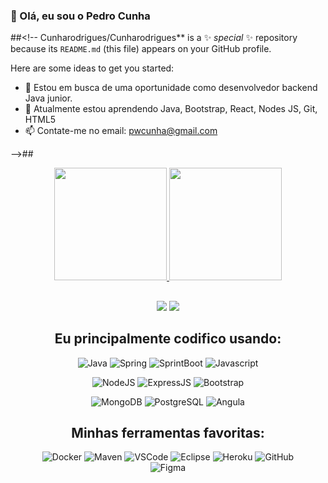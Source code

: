 ### 👋 Olá, eu sou o Pedro Cunha 
##<!--
Cunharodrigues/Cunharodrigues** is a ✨ _special_ ✨ repository because its `README.md` (this file) appears on your GitHub profile.

Here are some ideas to get you started:

- 🔭 Estou em busca de uma oportunidade como desenvolvedor backend Java junior.
- 🌱 Atualmente estou aprendendo Java, Bootstrap, React, Nodes JS, Git, HTML5
- 📫 Contate-me no email: pwcunha@gmail.com

-->##

<div align="center">
  <a href="https://github.com/Cunharodrigues">
  <img height="180em" src="https://github-readme-stats.vercel.app/api?username=cunharodrigues&show_icons=true&theme=dark&include_all_commits=true&count_private=true"/>
  <img height="180em" src="https://github-readme-stats.vercel.app/api/top-langs/?username=cunharodrigues&layout=compact&langs_count=7&theme=dark"/>
      
  ##
  
  <div>  
  <a href = "mailto:pwcunha@gmail.com"><img src="https://img.shields.io/badge/-Gmail-%23333?style=for-the-badge&logo=gmail&logoColor=white" target="_blank"></a>
  <a href="https://www.linkedin.com/in/pedro-cunha-a4546162" target="_blank"><img src="https://img.shields.io/badge/-LinkedIn-%230077B5?style=for-the-      badge&logo=linkedin&logoColor=white" target="_blank"></a>  
</div>
  
  ##
  
  ## Eu principalmente codifico usando:

![Java](https://img.shields.io/badge/Java-ED8B00?style=for-the-badge&logo=java&logoColor=white)
![Spring](https://img.shields.io/badge/Spring-6DB33F?style=for-the-badge&logo=spring&logoColor=white)
![SprintBoot](https://img.shields.io/badge/Spring_Boot-F2F4F9?style=for-the-badge&logo=spring-boot)
![Javascript](https://img.shields.io/badge/JavaScript-323330?style=for-the-badge&logo=javascript&logoColor=F7DF1E)

![NodeJS](https://img.shields.io/badge/Node.js-43853D?style=for-the-badge&logo=node.js&logoColor=white)
![ExpressJS](https://img.shields.io/badge/Express.js-404D59?style=for-the-badge)
![Bootstrap](https://img.shields.io/badge/Bootstrap-563D7C?style=for-the-badge&logo=bootstrap&logoColor=white)
 
![MongoDB](https://img.shields.io/badge/MongoDB-4EA94B?style=for-the-badge&logo=mongodb&logoColor=white)
![PostgreSQL](https://img.shields.io/badge/PostgreSQL-316192?style=for-the-badge&logo=postgresql&logoColor=white)
![Angula](https://img.shields.io/badge/Angular-DD0031?style=for-the-badge&logo=angular&logoColor=white)
  
## Minhas ferramentas favoritas:
  
![Docker](https://img.shields.io/badge/Docker-2CA5E0?style=for-the-badge&logo=docker&logoColor=white)
![Maven](https://img.shields.io/badge/apache_maven-C71A36?style=for-the-badge&logo=apachemaven&logoColor=white)
![VSCode](https://img.shields.io/badge/Visual_Studio_Code-0078D4?style=for-the-badge&logo=visual%20studio%20code&logoColor=white)
![Eclipse](https://img.shields.io/badge/Eclipse-2C2255?style=for-the-badge&logo=eclipse&logoColor=white)
![Heroku](https://img.shields.io/badge/Heroku-430098?style=for-the-badge&logo=heroku&logoColor=white)
![GitHub](https://img.shields.io/badge/GitHub-100000?style=for-the-badge&logo=github&logoColor=white)  
![Figma](https://img.shields.io/badge/Figma-F24E1E?style=for-the-badge&logo=figma&logoColor=white)

##
  
  

  

